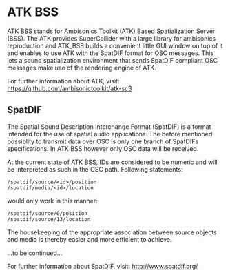 # ATK BSS

ATK BSS stands for Ambisonics Toolkit (ATK) Based Spatialization Server (BSS). 
The ATK provides SuperCollider with a large library for ambisonics reproduction 
and ATK_BSS builds a convenient little GUI window on top of it and enables to 
use ATK with the SpatDIF format for OSC messages. 
This lets a sound spatialization environment that sends SpatDIF compliant OSC messages
make use of the rendering engine of ATK. 

For further information about ATK, visit:
https://github.com/ambisonictoolkit/atk-sc3

## SpatDIF 

The Spatial Sound Description Interchange Format (SpatDIF) is a format intended for the use of spatial audio applications. 
The before mentioned possiblity to transmit data over OSC is only one branch of
SpatDIFs specifications. In ATK BSS however only OSC data will be received.


At the current state of ATK BSS, IDs are considered to be numeric and will be interpreted as such in the OSC path.
Following statements:

    /spatdif/source/<id>/position
    /spatdif/media/<id>/location

would only work in this manner:

    /spatdif/source/0/position 
    /spatdif/source/13/location
  
The housekeeping of the appropriate association between source objects and media is thereby easier and more efficient to achieve.

...to be continued...

For further information about SpatDIF, visit: 
http://www.spatdif.org/
